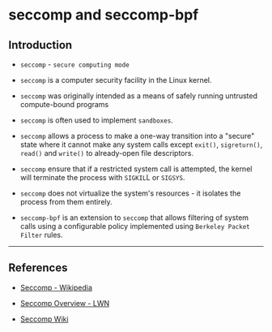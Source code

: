 # seccomp and seccomp-bpf

## Introduction

* `seccomp` - `secure computing mode` 

* `seccomp` is a computer security facility in the Linux kernel.

* `seccomp` was originally intended as a means of safely running untrusted compute-bound programs

* `seccomp` is often used to implement `sandboxes`.

* `seccomp` allows a process to make a one-way transition into a "secure" state where it cannot make any system calls except `exit()`, `sigreturn()`, `read()` and `write()` to already-open file descriptors. 

* `seccomp` ensure that if a restricted system call is attempted, the kernel will terminate the process with `SIGKIL`L or `SIGSYS`. 
    
* `seccomp` does not virtualize the system's resources - it isolates the process from them entirely.

* `seccomp-bpf` is an extension to `seccomp` that allows filtering of system calls using a configurable policy implemented using `Berkeley Packet Filter` rules.


---

## References

* [Seccomp - Wikipedia](https://en.wikipedia.org/wiki/Seccomp)

* [Seccomp Overview - LWN](https://lwn.net/Articles/656307/)

* [Seccomp Wiki](https://code.google.com/archive/p/seccompsandbox/wikis/overview.wiki)